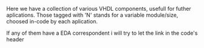 Here we have a collection of various VHDL components, usefull for futher aplications.
Those tagged with 'N' stands for a variable module/size, choosed in-code by each aplication.

If any of them have a EDA correspondent i will try to let the link in the code's header
